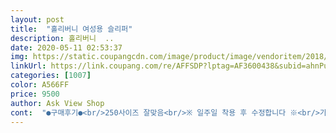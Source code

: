 ```yaml
---
layout: post 
title:  "홀리버니 여성용 슬리퍼" 
description: 홀리버니  ..
date: 2020-05-11 02:53:37 
img: https://static.coupangcdn.com/image/product/image/vendoritem/2018/06/07/3644866077/00b622dc-4148-4f70-9f44-c370e1c58d68.jpg 
linkUrl: https://link.coupang.com/re/AFFSDP?lptag=AF3600438&subid=ahnPublicAsk&pageKey=83840990&itemId=266130397&vendorItemId=70620062480&traceid=V0-113-f2a006e067b02887 
categories: [1007] 
color: A566FF 
price: 9500 
author: Ask View Shop 
cont:  "●구매후기●<br/>250사이즈 잘맞음<br/>※ 일주일 착용 후 수정합니다 ※<br/>가격대 비 최공 편해요<br/>간편하게 신을 슬리퍼를 찾던 도중에 선택한 이것!!<br/>그냥 쏙 들어가서 신을때 걸을때 발에 약간힘을줘서 걸어야하는느낌이에요<br/>그냥 정사이즈사도 충분할거같네요... <br/>  정사이즈사세요!<br/>그래서 보통은 245 구매하는데<br/>근데 블랙은 바로 박스에 담겨져 있고<br/>둘 다 예뻐용!!<br/>막 발아프고그런거 전혀없어요<br/>무슨 차이일려나요?<br/>바닥도 적당히 딱딱해서 오래 신어도 발안아프구요.<br/><br/>밝은색 특성상 때탈 위험이 있으니 그렇다쳐도<br/>베이지는 비닐에 한 번 싸서 박스에 담겨져 있는데<br/>블랙.<br/> 베이지 둘 다 샀는데요ㅋㅋㅋ<br/>블랙.<br/>베이지 둘 다 산 거 후회안해용ㅋㅋㅋㅋㅋㅋㅋㅋ<br/>블랙은 먼지가 들러붙으면 그게 그렇게 지저분할 수가 없다죠ㅡㅡ<br/>사이즈를 놓고 고민하다가 정사이즈인 240을 샀는데요<br/>선택장애있는 저는 고민안하고<br/>슬리퍼크면 앞으로 너무 쏠리는 느낌있잖아요 앞으로 쏠리니 뒤에도 1센치이상 남고 안이쁜거같애요... <br/>.<br/>ㅜ ㅜ 부드러운 재질이라 볼도 잘 늘어납니다!<br/>신발 받자마자 맨발로 신고 2시간 정도 걸었는데<br/>신발재질.<br/>.<br/>특성상 계속 신다보면 살짝 늘어나기도 하는데<br/>여기서 후한 점수 드리고픈!!^^<br/>여유약간잇고 그렇다고 커보이고 그런거도없어요<br/>오히려 발이 더 편해져서 좋아요.<br/><br/>원래저는 235~240 신어요.<br/>.<br/> 칼발이라서 엄지발가락이 마니튀어나온편이라 슬리퍼같은건 딱맞게 신으면 앞발가락이 살짝 튀어나오더라구요 그래서 여유있게 245사이즈햇더니 딱좋네요<br/>이 슬리퍼는 발볼도 넓고 높이도 있어 너무 편하네요.<br/><br/>이가격에 득템입니다 만족합니다<br/>이쁨 신고다니기편함<br/>일주일 신어본 결과 약간 늘어나서 그런지 슬리퍼가 제법 여유가있습니다<br/>저는 강추합니당~<br/>저는 중간마감부분이 자연스러웠구 바닥딱딱하지만 괜찮아요<br/>제가 발볼이 없는편~보통 정도인데 좀 여유가많아서 슬리퍼신을때 슥~!<br/>제가 발사이즈 240이긴하나 발볼이 넓고 발등도 꽤 두껍거든요.<br/><br/>천 부분도 부드럽고 괜찮네요<br/>평소 245<br/> -250 칼발 살짝 살찜<br/>" 
---
```

